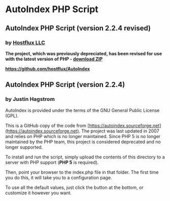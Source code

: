 # AutoIndex PHP Script

## AutoIndex PHP Script (version 2.2.4 revised)

### by [Hostflux LLC](https://hostflux.com)

**The project, which was previously depreciated, has been revised for use with the latest version of PHP - [download ZIP](https://github.com/hostflux/AutoIndex/archive/refs/heads/master.zip)**

**https://github.com/hostflux/AutoIndex**

## AutoIndex PHP Script (version 2.2.4)

### by Justin Hagstrom
AutoIndex is provided under the terms of the GNU General Public License (GPL).

This is a GitHub copy of the code from [https://autoindex.sourceforge.net](https://autoindex.sourceforge.net). The project was last updated in 2007 and relies on PHP which is no longer maintained. Since PHP 5 is no longer maintained by the PHP team, this project is considered deprecated and no longer supported.

To install and run the script, simply upload the contents of this directory to a server with PHP support (**PHP 5** is required).

Then, point your browser to the index.php file in that folder. The first time you do this, it will take you to a configuration page.

To use all the default values, just click the button at the bottom, or customize it however you want.
